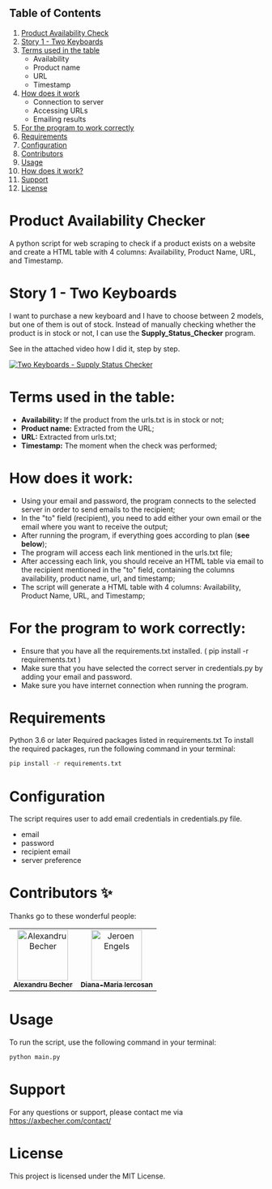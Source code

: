 ## Table of Contents

1. [Product Availability Check](https://github.com/axbecher/Supply_Status_Checker#product-availability-checker)
2. [Story 1 - Two Keyboards](https://github.com/axbecher/Supply_Status_Checker#story-1---two-keyboards)
2. [Terms used in the table](https://github.com/axbecher/Supply_Status_Checker#terms-used-in-the-table)
   - Availability
   - Product name
   - URL
   - Timestamp
3. [How does it work](https://github.com/axbecher/Supply_Status_Checker#how-does-it-work)
   - Connection to server
   - Accessing URLs
   - Emailing results
4. [For the program to work correctly](https://github.com/axbecher/Supply_Status_Checker#for-the-program-to-work-correctly)
5. [Requirements](https://github.com/axbecher/Supply_Status_Checker#requirements)
6. [Configuration](https://github.com/axbecher/Supply_Status_Checker#configuration)
7. [Contributors](https://github.com/axbecher/Supply_Status_Checker#contributors-)
8. [Usage](https://github.com/axbecher/Supply_Status_Checker#usage)
9. [How does it work?](https://github.com/axbecher/Supply_Status_Checker#how-does-it-work-1)
10. [Support](https://github.com/axbecher/Supply_Status_Checker#support)
11. [License](https://github.com/axbecher/Supply_Status_Checker#license)

# Product Availability Checker

A python script for web scraping to check if a product exists on a website and create a HTML table with 4 columns: Availability, Product Name, URL, and Timestamp.

# Story 1 - Two Keyboards
I want to purchase a new keyboard and I have to choose between 2 models, but one of them is out of stock. Instead of manually checking whether the product is in stock or not, I can use the **Supply_Status_Checker** program. 

See in the attached video how I did it, step by step.

[![Two Keyboards - Supply Status Checker](https://img.youtube.com/vi/Ag0ENIJMYIQ/0.jpg)](https://www.youtube.com/watch?v=Ag0ENIJMYIQ)

# Terms used in the table:
- **Availability:** If the product from the urls.txt is in stock or not;
- **Product name:** Extracted from the URL;
- **URL:** Extracted from urls.txt;
- **Timestamp:** The moment when the check was performed;

# How does it work:

- Using your email and password, the program connects to the selected server in order to send emails to the recipient;
- In the "to" field (recipient), you need to add either your own email or the email where you want to receive the output;
- After running the program, if everything goes according to plan (**see below**);
- The program will access each link mentioned in the urls.txt file;
- After accessing each link, you should receive an HTML table via email to the recipient mentioned in the "to" field, containing the columns availability, product name, url, and timestamp;
- The script will generate a HTML table with 4 columns: Availability, Product Name, URL, and Timestamp;

# For the program to work correctly:
- Ensure that you have all the requirements.txt installed. ( pip install -r requirements.txt )
- Make sure that you have selected the correct server in credentials.py by adding your email and password.
- Make sure you have internet connection when running the program.

# Requirements

Python 3.6 or later
Required packages listed in requirements.txt
To install the required packages, run the following command in your terminal:

```sh
pip install -r requirements.txt
```
# Configuration

The script requires user to add email credentials in credentials.py file.

- email
- password
- recipient email
- server preference

# Contributors ✨

Thanks go to these wonderful people:

<table>
  <tbody>
    <tr>
      <td align="center"><a href="https://axbecher.com"><img src="https://avatars.githubusercontent.com/u/72851811?v=4" width="100px;" alt="Alexandru Becher"/><br /><sub><b>Alexandru Becher</b></sub></a><br />
      </td>
      <td align="center"><a href="https://hurr13ane.com"><img src="https://avatars.githubusercontent.com/u/76591840?v=4" width="100px;" alt="Jeroen Engels"/><br /><sub><b>Diana-Maria Iercosan</b></sub></a><br />
      </td>
    </tr>
  </tbody>
</table>

# Usage
To run the script, use the following command in your terminal:
```sh
python main.py
```

# Support
For any questions or support, please contact me via https://axbecher.com/contact/

# License
This project is licensed under the MIT License.
